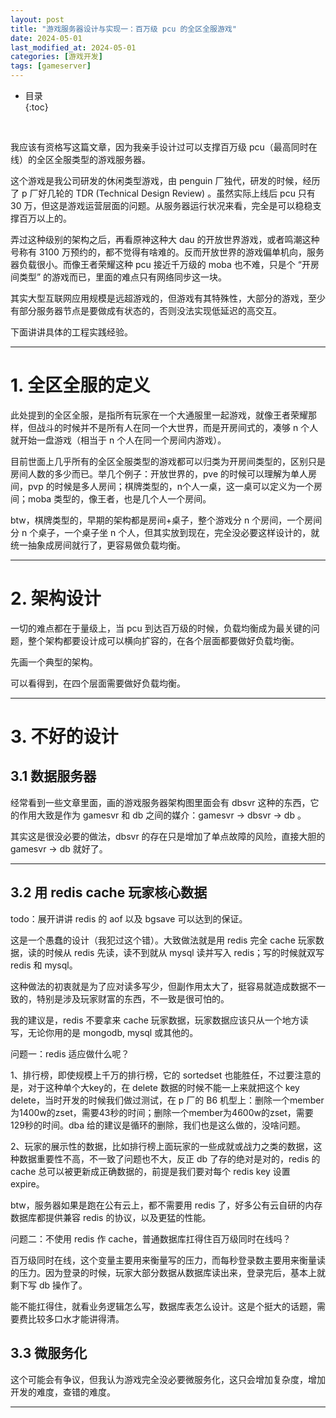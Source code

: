 ```yaml
---
layout: post
title: "游戏服务器设计与实现一：百万级 pcu 的全区全服游戏"
date: 2024-05-01
last_modified_at: 2024-05-01
categories: [游戏开发]
tags: [gameserver]
---
```


* 目录  
{:toc}
<br/>

我应该有资格写这篇文章，因为我亲手设计过可以支撑百万级 pcu（最高同时在线）的全区全服类型的游戏服务器。    

这个游戏是我公司研发的休闲类型游戏，由 penguin 厂独代，研发的时候，经历了 p 厂好几轮的 TDR (Technical Design Review) 。虽然实际上线后 pcu 只有 30 万，但这是游戏运营层面的问题。从服务器运行状况来看，完全是可以稳稳支撑百万以上的。       

弄过这种级别的架构之后，再看原神这种大 dau 的开放世界游戏，或者鸣潮这种号称有 3100 万预约的，都不觉得有啥难的。反而开放世界的游戏偏单机向，服务器负载很小。而像王者荣耀这种 pcu 接近千万级的 moba 也不难，只是个 “开房间类型” 的游戏而已，里面的难点只有网络同步这一块。    

其实大型互联网应用规模是远超游戏的，但游戏有其特殊性，大部分的游戏，至少有部分服务器节点是要做成有状态的，否则没法实现低延迟的高交互。     

下面讲讲具体的工程实践经验。   

---

# 1. 全区全服的定义

此处提到的全区全服，是指所有玩家在一个大通服里一起游戏，就像王者荣耀那样，但战斗的时候并不是所有人在同一个大世界，而是开房间式的，凑够 n 个人就开始一盘游戏（相当于 n 个人在同一个房间内游戏）。   

目前世面上几乎所有的全区全服类型的游戏都可以归类为开房间类型的，区别只是房间人数的多少而已。举几个例子：开放世界的，pve 的时候可以理解为单人房间，pvp 的时候是多人房间；棋牌类型的，n个人一桌，这一桌可以定义为一个房间；moba 类型的，像王者，也是几个人一个房间。    

btw，棋牌类型的，早期的架构都是房间+桌子，整个游戏分 n 个房间，一个房间分 n 个桌子，一个桌子坐 n 个人，但其实放到现在，完全没必要这样设计的，就统一抽象成房间就行了，更容易做负载均衡。  

---

# 2. 架构设计

一切的难点都在于量级上，当 pcu 到达百万级的时候，负载均衡成为最关键的问题，整个架构都要设计成可以横向扩容的，在各个层面都要做好负载均衡。   

先画一个典型的架构。  


可以看得到，在四个层面需要做好负载均衡。  



---

# 3. 不好的设计

## 3.1 数据服务器

经常看到一些文章里面，画的游戏服务器架构图里面会有 dbsvr 这种的东西，它的作用大致是作为 gamesvr 和 db 之间的媒介：gamesvr -> dbsvr -> db 。  

其实这是很没必要的做法，dbsvr 的存在只是增加了单点故障的风险，直接大胆的 gamesvr -> db 就好了。  

---

## 3.2 用 redis cache 玩家核心数据

todo：展开讲讲 redis 的 aof 以及 bgsave 可以达到的保证。  

这是一个愚蠢的设计（我犯过这个错）。大致做法就是用 redis 完全 cache 玩家数据，读的时候从 redis 先读，读不到就从 mysql 读并写入 redis；写的时候就双写 redis 和 mysql。  

这种做法的初衷就是为了应对读多写少，但副作用太大了，挺容易就造成数据不一致的，特别是涉及玩家财富的东西，不一致是很可怕的。   

我的建议是，redis 不要拿来 cache 玩家数据，玩家数据应该只从一个地方读写，无论你用的是 mongodb, mysql 或其他的。  

问题一：redis 适应做什么呢？

1、排行榜，即使规模上千万的排行榜，它的 sortedset 也能胜任，不过要注意的是，对于这种单个大key的，在 delete 数据的时候不能一上来就把这个 key delete，当时开发的时候我们做过测试，在 p 厂的 B6 机型上：删除一个member为1400w的zset，需要43秒的时间；删除一个member为4600w的zset，需要129秒的时间。dba 给的建议是循环的删除，我们也是这么做的，没啥问题。  

2、玩家的展示性的数据，比如排行榜上面玩家的一些成就或战力之类的数据，这种数据重要性不高，不一致了问题也不大，反正 db 了存的绝对是对的，redis 的 cache 总可以被更新成正确数据的，前提是我们要对每个 redis key 设置 expire。   

btw，服务器如果是跑在公有云上，都不需要用 redis 了，好多公有云自研的内存数据库都提供兼容 redis 的协议，以及更猛的性能。  

问题二：不使用 redis 作 cache，普通数据库扛得住百万级同时在线吗？   

百万级同时在线，这个变量主要用来衡量写的压力，而每秒登录数主要用来衡量读的压力。因为登录的时候，玩家大部分数据从数据库读出来，登录完后，基本上就剩下写 db 操作了。  

能不能扛得住，就看业务逻辑怎么写，数据库表怎么设计。这是个挺大的话题，需要费比较多口水才能讲得清。  

## 3.3 微服务化

这个可能会有争议，但我认为游戏完全没必要微服务化，这只会增加复杂度，增加开发的难度，查错的难度。  







---










